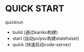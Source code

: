 # QUICK START
quickrun 
- build (通过kaniko构建)
- start (自动pv/pvc构建statefulset)
- quick (快速启动code-server)